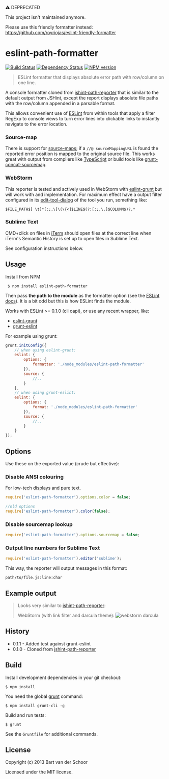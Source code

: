 :warning: DEPRECATED

This project isn't maintained anymore.

Please use this friendly formatter instead: https://github.com/royriojas/eslint-friendly-formatter

# eslint-path-formatter

[![Build Status](https://secure.travis-ci.org/Bartvds/eslint-path-formatter.png?branch=master)](http://travis-ci.org/Bartvds/eslint-path-formatter) [![Dependency Status](https://gemnasium.com/Bartvds/eslint-path-formatter.png)](https://gemnasium.com/Bartvds/eslint-path-formatter) [![NPM version](https://badge.fury.io/js/eslint-path-formatter.png)](http://badge.fury.io/js/eslint-path-formatter)

> ESLint formatter that displays absolute error path with row/column on one line.

A console formatter cloned from [jshint-path-reporter](https://github.com/Bartvds/jshint-path-reporter) that is similar to the default output from JSHint, except the report displays absolute file paths with the row/column appended in a parsable format.

This allows convenient use of [ESLint](https://github.com/nzakas/eslint) from within tools that apply a filter RegExp to console views to turn error lines into clickable links to instantly navigate to the error location.

### Source-map

There is support for [source-maps](https://github.com/mozilla/source-map); if a `//@ sourceMappingURL` is found the reported error position is mapped to the original source file. This works great with output from compilers like [TypeScript](http://www.typescriptlang.org/) or build tools like [grunt-concat-sourcemap](https://github.com/kozy4324/grunt-concat-sourcemap).

### WebStorm

This reporter is tested and actively used in WebStorm with [eslint-grunt](https://github.com/iancmyers/eslint-grunt) but will work with and implementation. For maximum effect have a output filter configured in its [edit-tool-dialog](https://www.jetbrains.com/webstorm/webhelp/edit-tool-dialog.html) of the tool you run, something like:

````
$FILE_PATH$[ \t]*[:;,\[\(\{<]$LINE$(?:[:;,\.]$COLUMN$)?.*
````

### Sublime Text

CMD+click on files in [iTerm](https://www.iterm2.com/) should open files at the correct line when iTerm's Semantic History is set up to open files in Sublime Text.

See configuration instructions below.

## Usage

Install from NPM

````
 $ npm install eslint-path-formatter
````

Then pass **the path to the module** as the formatter option (see the [ESLint docs](https://github.com/nzakas/eslint/tree/master/docs/command-line-interface)). It is a bit odd but this is how ESLint finds the module.  

Works with ESLint >= 0.1.0 (cli oapi), or use any recent wrapper, like:

* [eslint-grunt](https://github.com/iancmyers/eslint-grunt)
* [grunt-eslint](https://github.com/sindresorhus/grunt-eslint)

For example using grunt:

````js
grunt.initConfig({
	// when using eslint-grunt:
	eslint: {
		options: {
			formatter: './node_modules/eslint-path-formatter'
		}),
		source: {
			//..
		}
	},
	// when using grunt-eslint:
	eslint: {
		options: {
			format: './node_modules/eslint-path-formatter'
		}),
		source: {
			//..
		}
	}
});
````

## Options

Use these on the exported value (crude but effective):

### Disable ANSI colouring

For low-tech displays and pure text.

````js
require('eslint-path-formatter').options.color = false;

//old options
require('eslint-path-formatter').color(false);
````

### Disable sourcemap lookup

````js
require('eslint-path-formatter').options.sourcemap = false;
````

### Output line numbers for Sublime Text

```js
require('eslint-path-formatter').editor('sublime');
```

This way, the reporter will output messages in this format:

```
path/to/file.js:line:char
```

## Example output

> Looks very similar to [jshint-path-reporter](https://github.com/Bartvds/jshint-path-reporter):
>  
> WebStorm (with link filter and darcula theme):
> ![webstorm darcula](https://raw.github.com/Bartvds/jshint-path-reporter/master/media/example_output_webstorm.png)

## History

* 0.1.1 - Added test against grunt-eslint
* 0.1.0 - Cloned from [jshint-path-reporter](https://github.com/Bartvds/jshint-path-reporter)

## Build

Install development dependencies in your git checkout:
````
$ npm install
````

You need the global [grunt](http://gruntjs.com) command:
````
$ npm install grunt-cli -g
````

Build and run tests:
````
$ grunt
````

See the `Gruntfile` for additional commands.

## License

Copyright (c) 2013 Bart van der Schoor

Licensed under the MIT license.

